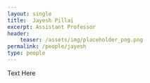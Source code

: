 ```yaml
---
layout: single
title:  Jayesh Pillai
excerpt: Assistant Professor
header:
    teaser: /assets/img/placeholder_png.png
permalink: /people/jayesh
type: people
---
```


Text Here


